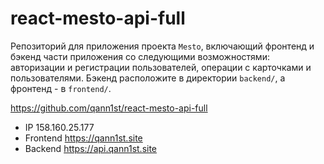 # react-mesto-api-full

Репозиторий для приложения проекта `Mesto`, включающий фронтенд и бэкенд части приложения со следующими возможностями: авторизации и регистрации пользователей, операции с карточками и пользователями. Бэкенд расположите в директории `backend/`, а фронтенд - в `frontend/`.

https://github.com/qann1st/react-mesto-api-full

- IP 158.160.25.177
- Frontend https://qann1st.site
- Backend https://api.qann1st.site
